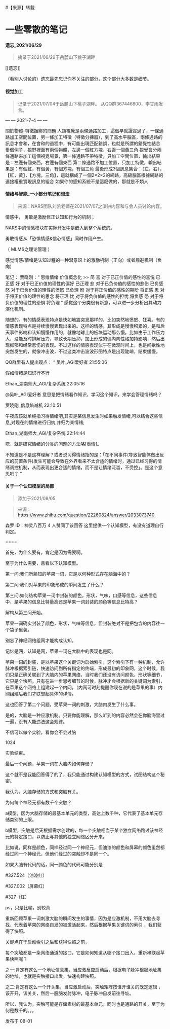 

#【来源】转载 

# 一些零散的笔记



#### 遗忘_2021/06/29

> 摘录于2021/06/29于岳麓山下桃子湖畔

[[遗忘]]

（看别人讨论的）遗忘最先忘记你不关注的部分，这个部分大多数是细节。




#### 视觉加工

> 记录于2021/07/04于岳麓山下桃子湖畔。
> 从QQ群367446800，李甘雨发言。

— —  2021-7-4  — —

關於物體-特徵捆綁的問題 
人類視覺是兩條通路加工，這個早就證實過了，一條通路加工空間位置，另一條加工特徵（特徵分揀器），到了高水平腦區，兩條通路的訊息才會和，在會和的過程中，有可能出現匹配錯誤，也就是所謂的錯覺性結合 
舉個例子，視野裡面有兩個物體，左邊一個紅方塊，右邊一個黃三角 
視覺會分兩條通路來加工這個視覺場景，第一條通路不帶特徵，只加工空間位置，輸出結果是：左邊有個東西，右邊有個東西 
第二條通路不加工位置，只加工特徵，輸出結果是：有個紅，有個黃，有個方塊，有個三角 
最後形成3個訊息集合：（左，右），【紅，黃】，【方塊，三角】，這就構成了一個2×2×2的網路，高級腦區根據網路的連接權重實現訊息的組合 
如果你的感知系統不是這麼做的，那就是不類人 



#### 情绪与智能_一小部分笔记和想法

> 来源：NARS团队刘凯老师在2021/07/07之演讲内容和与会人员讨论内容。


情感中，
勇敢是激励修正认知和行为的机制；

NARS中的情感模块在实际开发中是嵌入到整个系统的。

勇敢情感从「恐惧情感&信心情感」同时作用产生。

（ MLMS之理论管理 ）


感觉情感/情绪是认知过程的一种潜意识上的激励机制（正向）或者规避机制（负向）


笔记：
贾晓刚：“
思维情绪	价值概念化 >>	简
喜	对于已正价值的感性的喜悦	已正感
好	对于已正价值的理性的偏好	已正理
悲	对于已负价值的感性的悲伤	已负感
怒	对于已负价值的理性的愤怒	已负理
盼	对于将正价值的感性的期盼	将正感
思	对于将正价值的理性的思念	将正理
忧	对于将负价值的感性的担忧	将负感
恐	对于将负价值的理性的恐惧	将负理
”
感觉这个分类很有新意，可以进一步分析出其动力演化机制。


随想的。有的情感表现特点是快如地震突发那样的，比如突然地愤怒、狂喜。有的情感表现特点是持续慢慢表现出来的。这样的情感，其形成是慢慢积累的，是和后天事件影响和认知慢慢作用的，就像地球上的板块运动那么慢。比如由于工作压力大，没能及时排解压力，导致长期压抑，加上形成的偏内向性格加持影响，然后出现抑郁和经常悲伤的表现。不过这样的情感表现似乎在微观时间上，也是间歇性地突然发生的，就像冲击波，不过这类冲击波波形图特点是出现陡峭，结束缓慢。


QQ群里有人提出观点：
“
吴叶_AGI爱好者  21:55:06

假如情绪是知识行不行

Ethan_湖南师大_AGI/复杂系统  22:05:16

@吴叶_AGI爱好者 意思是把情绪看作知识，学习这个知识，来学会管理情绪吗？

贾晓刚_信息熵减机  22:10:51

午夜应该就单纯指习得情绪吧,其实是某信息发生时如果触发情绪,可以结合这些信息,对现在的情绪进行归纳,并归为某情绪;

Ethan_湖南师大_AGI/复杂系统  22:14:44

嗯，就是研究情绪的分类的问题的方法咯[表情]。

不知道是不是这样理解？或者说习得情绪指的是：「在不同事件(导致智能体做出反应的前置条件)发生可能会导致在外界看来不太合适的情绪时，通过已经习得的情绪调控机制，从而表现出更合适的情绪，而不是让情绪泛滥，不受控」。是这个意思吧？
”



#### 关于一个认知模型的局部

> 添加于2021/08/05

> 来源：
> https://www.zhihu.com/question/22260824/answer/2033073740

森罗
ID：神灵八百万
4 人赞同了该回答
这里提供一个认知模型，有没有道理自行判定。

====

首先，为什么要有，肯定是因为需要啊。

至于为什么需要，且看以下认知模型。

第一问:我们所熟知的苹果一词，它是以何种形式存在脑海中的？

第二问:我们对苹果的印象形成的瞬间发生了什么？

第三问:如何结构苹果一词中封装的颜色，形状，气味，口感等信息，这些信息中，是苹果的信息比特量高还是苹果一词封装的颜色等信息比特高？

解构从第三问开始。

苹果一词确实封装了颜色，形状，气味等信息，但封装绝对不是把包含的内容往一个袋子里装。

别忘了神经网络组网才能构成认知。

记忆是网，认知是网，苹果一词在大脑中的表现也是网。

苹果一词的封装，是以苹果这个关键词为启始索引，这个索引下有一种机制，允许脉冲根据索引链，快速访问到所有指定的终端，形成最初的印象网，这个时候，我们只是正确关联到了大脑内的苹果网络，当时我们还没有访问颜色，形状等细节，它只是个快照，只有在进一步思考细节的时候，脉冲才会根据新的关键词为索引，在苹果这个网络上组建起一个内网，（内网可时刻提醒你现在说的是苹果的事）内网组建后我们才联想起具体的详情。

这也回答了第二个问题，受苹果一词的刺激，大脑内发生了什么事。

是的，大脑是一种应激机制。只要你能理解，那么听到的内容必然会在你脑海里过一遍，没有人能违法这会规律。

不信可以做个实验，看你会不会过脑

1024

实验结束。

最后一个问题，苹果一词在大脑内如何存储？

这个就不是我能回答得了的了，我只能通过构建认知模型的方式，试图结构这个秘密。

我认为，大脑存储的方式和突触有关。

为何每个神经元都有数千个突触？

a模型，因为大脑存储的最基本单元的类型，高达上数千种，它代表了基本单元存储类别的上限。

b模型，突触是后天根据需求创建的，每一个突触相当于某个独立网络路过该神经元的特定接口，以防止与其他的独立网络区分开来。

比如说，同样是颜色，同样经过同一个神经元，但油漆的颜色和屏幕的颜色虽然都经过同一个神经元，但他们经过的突触却不是同一个。

如果大脑有代码的话，同一颜色的代码可能分别是

\#327.524（油漆红）

\#327.002（屏幕红）

\#327（红）

ps，只是比喻，别较真


重新回顾苹果一词刺激大脑的瞬间发生的事情，因为是应激机制，不用大脑去寻找，代表着苹果的网络自发的被激活起来，然后根据苹果关键词的索引 ，我们获得了快照。

关键点在于启动索引之后和获得快照之前，

每个突触都是一条网络通道的接口，它是如何知道从哪个接口出入，重新串联起苹果快照呢？

之一:肯定有这么一个地址信息集，当应激反应启动后，根据电子脉冲根据地址集的地址，也就是突触接口出发，快速构建快照。

之二:肯定有这么一个开关集，当应激启动后，突触矩阵按谁开谁关的既定逻辑 ，该开开，该关关，然后一股脑发射脉冲，电子脉冲自发前往寻址。

所以，我认为，突触可能是存储素材的最基本单元，同时也是通路的开关，至于为何是数千的。。。

发布于 08-01